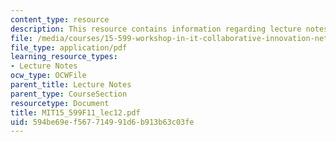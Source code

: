 ```yaml
---
content_type: resource
description: This resource contains information regarding lecture notes.
file: /media/courses/15-599-workshop-in-it-collaborative-innovation-networks-fall-2011/594be69ef567714991d6b913b63c03fe_MIT15_599F11_lec12.pdf
file_type: application/pdf
learning_resource_types:
- Lecture Notes
ocw_type: OCWFile
parent_title: Lecture Notes
parent_type: CourseSection
resourcetype: Document
title: MIT15_599F11_lec12.pdf
uid: 594be69e-f567-7149-91d6-b913b63c03fe
---
```

